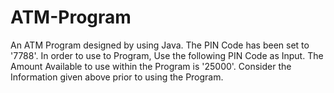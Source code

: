 # ATM-Program
An ATM Program designed by using Java.
The PIN Code has been set to '7788'. In order to use to Program, Use the following PIN Code as Input.
The Amount Available to use within the Program is '25000'.
Consider the Information given above prior to using the Program. 
